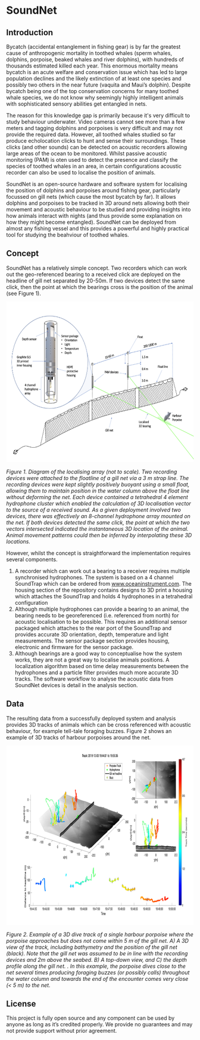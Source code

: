 # SoundNet

## Introduction


Bycatch (accidental entanglement in fishing gear) is by far the greatest cause of anthropogenic mortality in toothed whales (sperm whales, dolphins, porpoise, beaked whales and river dolphins), with hundreds of thousands estimated killed each year. This enormous mortality means bycatch is an acute welfare and conservation issue which has led to large population declines and the likely extinction of at least one species and possibly two others in the near future (vaquita and Maui’s dolphin). Despite bycatch being one of the top conservation concerns for many toothed whale species, we do not know why seemingly highly intelligent animals with sophisticated sensory abilities get entangled in nets.

The reason for this knowledge gap is primarily because it's very difficult to study behaviour underwater. Video cameras cannot see more than a few meters and tagging dolphins and porpoises is very difficult and may not provide the required data. However, all toothed whales studied so far produce echolocation clicks to hunt and sense their surroundings. These clicks (and other sounds) can be detected on acoustic recorders allowing large areas of the ocean to be monitored. Whilst passive acoustic monitoring (PAM) is oten used to detect the presence and classify the species of toothed whales in an area, in certain configurations acoustic recorder can also be used to localise the position of animals. 

SoundNet is an open-source hardware and software system for localising the position of dolphins and porpoises around fishing gear, particularly focussed on gill nets (which cause the most bycatch by far). It allows dolphins and porpoises to be tracked in 3D around nets allowing both their movement and acoustic behaviour to be studied and providing insights into how animals interact with nights (and thus provide some explanation on how they might become entangled). SoundNet can be deployed from almost any fishing vessel and this provides a powerful and highly practical tool for studying the beahviour of toothed whales. 

## Concept 

SoundNet has a relatively simple concept. Two recorders which can work out the geo-referenced bearing to a received click are deployed on the headline of gill net separated by 20-50m. If two devices detect the same click, then the point at which the bearings cross is the position of the animal (see Figure 1). 

<p align="center">
  <img width="700" height="430" src = "resources/soundnetdiagram.png">
</p>

_Figure 1. Diagram of the localising array (not to scale). Two recording devices were attached to the floatline of a gill net via a 3 m strop line. The recording devices were kept slightly positively buoyant using a small float, allowing them to maintain position in the water column above the float line without deforming the net. Each device contained a tetrahedral 4 element hydrophone cluster which enabled the calculation of 3D localisation vector to the source of a received sound. As a given deployment involved two devices, there was effectively an 8-channel hydrophone array mounted on the net. If both devices detected the same click, the point at which the two vectors intersected indicated the instantaneous 3D location of the animal. Animal movement patterns could then be inferred by interpolating these 3D locations._


However, whilst the concept is straightforward the implementation requires several components. 

1)	A recorder which can work out a bearing to a receiver requires multiple synchronised hydrophones. The system is based on a 4 channel SoundTrap which can be ordered from www.oceaninstrument.com. The housing section of the repository contains designs to 3D print a housing which attaches the SoundTrap and holds 4 hydrophones in a tetrahedral configuration
2)	Although multiple hydrophones can provide a bearing to an animal, the bearing needs to be georeferenced (i.e. referenced from north) for acoustic localisation to be possible. This requires an additional sensor packaged which attaches to the rear port of the SoundTrap and provides accurate 3D orientation, depth, temperature and light measurements. The sensor package section provides housing, electronic and firmware for the sensor package.
3)	Although bearings are a good way to conceptualise how the system works, they are not a great way to localise animals positions. A localization algorithm based on time delay measurements between the hydrophones and a particle filter provides much more accurate 3D tracks. The software workflow to analyse the acoustic data from SoundNet devices is detail in the analysis section.  

## Data

The resulting data from a successfully deployed system and analysis provides 3D tracks of animals which can be cross referenced with acoustic behaviour, for example tell-tale foraging buzzes. Figure 2 shows an example of 3D tracks of harbour porpoises around the net. 

<p align="center">
  <img width="800" height="480" src = "resources/exampledata.png">
</p
  
_Figure 2. Example of a 3D dive track of a single harbour porpoise where the porpoise approaches but does not come within 5 m of the gill net. A) A 3D view of the track, including bathymetry and the position of the gill net (black). Note that the gill net was assumed to be in line with the recording devices and  2m above the seabed.   B) A top-down view, and C) the depth profile along the gill net. . In this example, the porpoise dives close to the net several times producing foraging buzzes (or possibly calls) throughout the water column and towards the end of the encounter comes very close (< 5 m) to the net._

## License

This project is fully open source and any component can be used by anyone as long as it’s credited properly. We provide no guarantees and may not provide support without prior agreement.  


